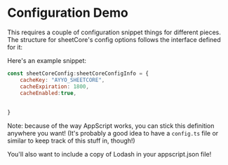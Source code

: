 # Configuration Demo

This requires a couple of configuration snippet things for different pieces.
The structure for sheetCore's config options follows the interface defined for it:

Here's an example snippet:

```js
const sheetCoreConfig:sheetCoreConfigInfo = {
    cacheKey: "AYYO_SHEETCORE",
    cacheExpiration: 1800,
    cacheEnabled:true,
    
    
}
```

Note: because of the way AppScript works, you can stick this definition anywhere you want! (It's probably a good idea to have a ``config.ts`` file or similar to keep track of this stuff in, though!)

You'll also want to include a copy of Lodash in your appscript.json file!
